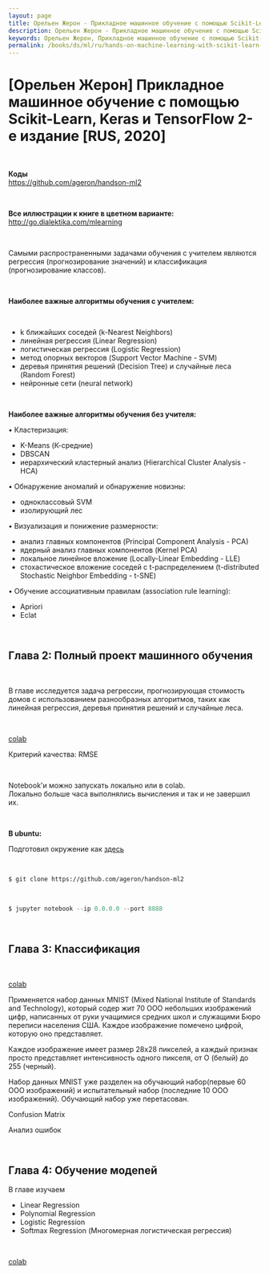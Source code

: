 ```yaml
---
layout: page
title: Орельен Жерон - Прикладное машинное обучение с помощью Scikit-Learn, Keras и TensorFlow  2-e издание [RUS, 2020]
description: Орельен Жерон - Прикладное машинное обучение с помощью Scikit-Learn, Keras и TensorFlow 2-e издание [RUS, 2020]
keywords: Орельен Жерон, Прикладное машинное обучение с помощью Scikit-Learn, Keras и TensorFlow
permalink: /books/ds/ml/ru/hands-on-machine-learning-with-scikit-learn-and-tensorflow/
---
```


# [Орельен Жерон] Прикладное машинное обучение с помощью Scikit-Learn, Keras и TensorFlow 2-e издание [RUS, 2020]

<br/>

**Коды**  
https://github.com/ageron/handson-ml2

<br/>

**Все иллюстрации к книге в цветном варианте:**  
http://go.dialektika.com/mlearning

<br/>

Самыми распространенными задача­ми обучения с учителем являются регрессия (прогнозирование значений) и классификация (прогнозирование классов).

<br/>

**Наиболее важные алгоритмы обучения с учителем:**

<br/>

- k ближайших соседей (k-Nearest Neighbors)
- линейная регрессия (Linear Regression)
- логистическая регрессия (Logistic Regression)
- метод опорных векторов (Support Vector Machine - SVM)
- деревья принятия решений (Decision Tree) и случайные леса (Random Forest)
- нейронные сети (neural network)

<br/>

**Наиболее важные алгоритмы обучения без учите­ля:**

• Кластеризация:

- K-Means (К-средние)
- DBSCAN
- иерархический кластерный анализ (Hierarchical Cluster Analysis - HCA)

• Обнаружение аномалий и обнаружение новизны:

- одноклассовый SVM
- изолирующий лес

• Визуализация и понижение размерности:

- анализ главных компонентов (Principal Component Analysis - РСА)
- ядерный анализ главных компонентов (Kernel РСА)
- локальное линейное вложение (Locally-Linear Embedding - LLE)
- стохастическое вложение соседей с t-распределением (t-distributed Stochastic Neighbor Embedding - t-SNE)

• Обучение ассоциативным правилам (association rule learning):

- Apriori
- Eclat

<br/>

## Глава 2: Полный проект машинного обучения

<br/>

В главе исследуется задача регрессии, прогнозирующая стоимость домов с использованием раз­нообразных алгоритмов, таких как линейная регрессия, деревья принятия решений и случайные леса.

<br/>

[colab](https://colab.research.google.com/github/ageron/handson-ml2/blob/master/02_end_to_end_machine_learning_project.ipynb)

Критерий качества: RMSE

<br/>

Notebook'и можно запускать локально или в colab.  
Локально больше часа выполнялись вычисления и так и не завершил их.

<br/>

**В ubuntu:**

Подготовил окружение как <a href="/ds/devtools/python/virtualenv/">здесь</a>

<br/>

```
$ git clone https://github.com/ageron/handson-ml2
```

<br/>

```python
$ jupyter notebook --ip 0.0.0.0 --port 8888
```

<br/>

## Глава 3: Кnассификация

<br/>

[colab](https://colab.research.google.com/github/ageron/handson-ml2/blob/master/03_classification.ipynb)

Применяется набор данных MNIST (Mixed National Institute of Standards and Technology), который содер­
жит 70 ООО небольших изображений цифр, написанных от руки учащимися средних школ и служащими Бюро переписи населения США. Каждое изоб­ражение помечено цифрой, которую оно представляет.

Каждое изображение имеет размер 28х28 пикселей, а каждый признак просто представляет интенсивность одного пикселя, от О (белый) до 255 (черный).

Набор данных MNIST уже разделен на обучающий набор(первые 60 ООО изображений) и испытательный набор (последние 10 ООО изображений). Обучающий набор уже перетасован.

Confusion Matrix

Анализ ошибок

<br/>

## Глава 4: Обучение модеnей

В главе изучаем

- Linear Regression
- Polynomial Regression
- Logistic Regression
- Softmax Regression (Многомерная логистическая регрессия)

<br/>

[colab](https://colab.research.google.com/github/ageron/handson-ml2/blob/master/04_training_linear_models.ipynb)
